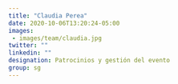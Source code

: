```yaml
---
title: "Claudia Perea"
date: 2020-10-06T13:20:24-05:00
images: 
 - images/team/claudia.jpg
twitter: ""
linkedin: ""
designation: Patrocinios y gestión del evento
group: sg
---
```


